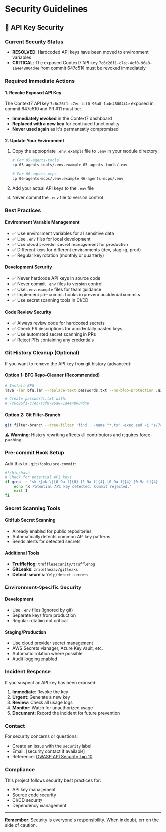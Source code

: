 # Security Guidelines

## 🚨 API Key Security

### Current Security Status
- **RESOLVED**: Hardcoded API keys have been moved to environment variables
- **CRITICAL**: The exposed Context7 API key `7c6c26f1-c7ec-4cf0-96a8-1a4e48004d4e` from commit 647c510 must be revoked immediately

### Required Immediate Actions

#### 1. Revoke Exposed API Key
The Context7 API key `7c6c26f1-c7ec-4cf0-96a8-1a4e48004d4e` exposed in commit 647c510 and PR #11 must be:
- **Immediately revoked** in the Context7 dashboard
- **Replaced with a new key** for continued functionality
- **Never used again** as it's permanently compromised

#### 2. Update Your Environment
1. Copy the appropriate `.env.example` file to `.env` in your module directory:
   ```bash
   # For 05-agents-tools
   cp 05-agents-tools/.env.example 05-agents-tools/.env
   
   # For 06-agents-mcps
   cp 06-agents-mcps/.env.example 06-agents-mcps/.env
   ```

2. Add your actual API keys to the `.env` file
3. Never commit the `.env` file to version control

### Best Practices

#### Environment Variable Management
- ✅ Use environment variables for all sensitive data
- ✅ Use `.env` files for local development
- ✅ Use cloud provider secret management for production
- ✅ Different keys for different environments (dev, staging, prod)
- ✅ Regular key rotation (monthly or quarterly)

#### Development Security
- ✅ Never hardcode API keys in source code
- ✅ Never commit `.env` files to version control
- ✅ Use `.env.example` files for team guidance
- ✅ Implement pre-commit hooks to prevent accidental commits
- ✅ Use secret scanning tools in CI/CD

#### Code Review Security
- ✅ Always review code for hardcoded secrets
- ✅ Check PR descriptions for accidentally pasted keys
- ✅ Use automated secret scanning in PRs
- ✅ Reject PRs containing any credentials

### Git History Cleanup (Optional)

If you want to remove the API key from git history (advanced):

#### Option 1: BFG Repo-Cleaner (Recommended)
```bash
# Install BFG
java -jar bfg.jar --replace-text passwords.txt --no-blob-protection .git

# Create passwords.txt with:
# 7c6c26f1-c7ec-4cf0-96a8-1a4e48004d4e
```

#### Option 2: Git Filter-Branch
```bash
git filter-branch --tree-filter 'find . -name "*.ts" -exec sed -i "s/7c6c26f1-c7ec-4cf0-96a8-1a4e48004d4e/REDACTED/g" {} \;' HEAD
```

**⚠️ Warning**: History rewriting affects all contributors and requires force-pushing.

### Pre-commit Hook Setup

Add this to `.git/hooks/pre-commit`:
```bash
#!/bin/bash
# Check for potential API keys
if grep -r "sk-\|pk_\|[0-9a-f]{8}-[0-9a-f]{4}-[0-9a-f]{4}-[0-9a-f]{4}-[0-9a-f]{12}" --include="*.ts" --include="*.js" --include="*.json" .; then
    echo "❌ Potential API key detected. Commit rejected."
    exit 1
fi
```

### Secret Scanning Tools

#### GitHub Secret Scanning
- Already enabled for public repositories
- Automatically detects common API key patterns
- Sends alerts for detected secrets

#### Additional Tools
- **TruffleHog**: `trufflesecurity/trufflehog`
- **GitLeaks**: `zricethezav/gitleaks`
- **Detect-secrets**: `Yelp/detect-secrets`

### Environment-Specific Security

#### Development
- Use `.env` files (ignored by git)
- Separate keys from production
- Regular rotation not critical

#### Staging/Production
- Use cloud provider secret management
- AWS Secrets Manager, Azure Key Vault, etc.
- Automatic rotation where possible
- Audit logging enabled

### Incident Response

If you suspect an API key has been exposed:

1. **Immediate**: Revoke the key
2. **Urgent**: Generate a new key
3. **Review**: Check all usage logs
4. **Monitor**: Watch for unauthorized usage
5. **Document**: Record the incident for future prevention

### Contact

For security concerns or questions:
- Create an issue with the `security` label
- Email: [security contact if available]
- Reference: [OWASP API Security Top 10](https://owasp.org/www-project-api-security/)

### Compliance

This project follows security best practices for:
- API key management
- Source code security
- CI/CD security
- Dependency management

---

**Remember**: Security is everyone's responsibility. When in doubt, err on the side of caution. 